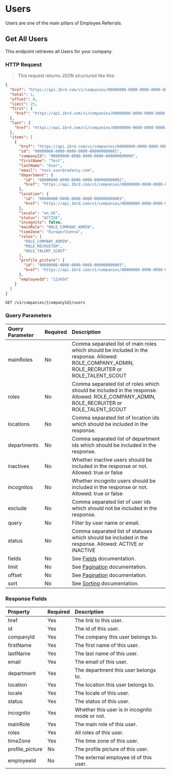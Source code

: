 # Users

Users are one of the main pillars of Employee Referrals. 

## Get All Users

This endpoint retrieves all Users for your company.

### HTTP Request

> This request returns JSON structured like this:

```json
{
  "href": "https://api.1brd.com/v1/companies/00000000-0000-0000-0000-000000000000/users?offset=0&limit=25",
  "total": 1,
  "offset": 0,
  "limit": 25,
  "first": {
    "href": "https://api.1brd.com/v1/companies/00000000-0000-0000-0000-000000000000/users?offset=0&limit=25"
  },
  "last": {
    "href": "https://api.1brd.com/v1/companies/00000000-0000-0000-0000-000000000000/users?offset=0&limit=25"
  },
  "items": [
    {
      "href": "https://api.1brd.com/v1/companies/00000000-0000-0000-0000-000000000000/users/00000000-0000-0000-0000-000000000001",
      "id": "00000000-0000-0000-0000-000000000001",
      "companyId": "00000000-0000-0000-0000-000000000000",
      "firstName": "Test",
      "lastName": "User",
      "email": "test.user@radancy.com",
      "department": {
        "id": "00000000-0000-0000-0000-000000000002",
        "href": "https://api.1brd.com/v1/companies/00000000-0000-0000-0000-000000000000/departments/00000000-0000-0000-0000-000000000002"
      },
      "location": {
        "id": "00000000-0000-0000-0000-000000000003",
        "href": "https://api.1brd.com/v1/companies/00000000-0000-0000-0000-000000000000/locations/00000000-0000-0000-0000-000000000003"
      },
      "locale": "en_US",
      "status": "ACTIVE",
      "incognito": false,
      "mainRole": "ROLE_COMPANY_ADMIN",
      "timeZone": "Europe/Vienna",
      "roles": [
        "ROLE_COMPANY_ADMIN",
        "ROLE_RECRUITER",
        "ROLE_TALENT_SCOUT"
      ],
      "profile_picture": {
        "id": "00000000-0000-0000-0000-000000000003",
        "href": "https://api.1brd.com/v1/companies/00000000-0000-0000-0000-000000000000/users/00000000-0000-0000-0000-000000000001/profile_picture"
      },
      "employeeId": "123456"
    }
  ]
}
```

`GET /v1/companies/{companyId}/users`

### Query Parameters

| Query Parameter | Required | Description                                                                                                                                  |
|:----------------|:---------|:---------------------------------------------------------------------------------------------------------------------------------------------|
| mainRoles       | No       | Comma separated list of main roles which should be included in the response. Allowed: ROLE_COMPANY_ADMIN, ROLE_RECRUITER or ROLE_TALENT_SCOUT
| roles           | No       | Comma separated list of roles which should be included in the response. Allowed: ROLE_COMPANY_ADMIN, ROLE_RECRUITER or ROLE_TALENT_SCOUT
| locations       | No       | Comma separated list of location ids which should be included in the response.
| departments     | No       | Comma separated list of department ids which should be included in the response.
| inactives       | No       | Whether inactive users should be included in the response or not. Allowed: true or false
| incognitos      | No       | Whether incognito users should be included in the response or not. Allowed: true or false
| exclude         | No       | Comma separated list of user ids which should not be included in the response.
| query           | No       | Filter by user name or email.
| status          | No       | Comma separated list of statuses which should be included in the response. Allowed: ACTIVE or INACTIVE
| fields          | No       | See [Fields](#customizing-response-fields) documentation.
| limit           | No       | See [Pagination](#pagination) documentation.
| offset          | No       | See [Pagination](#pagination) documentation.
| sort            | No       | See [Sorting](#sorting) documentation.

### Response Fields

| Property           | Required | Description                                      |
|:-------------------|:---------|:-------------------------------------------------|
| href               | Yes      | The link to this user.
| id                 | Yes      | The id of this user.
| companyId          | Yes      | The company this user belongs to.
| firstName          | Yes      | The first name of this user.
| lastName           | Yes      | The last name of this user.
| email              | Yes      | The email of this user.
| department         | Yes      | The department this user belongs to.
| location           | Yes      | The location this user belongs to.
| locale             | Yes      | The locale of this user.
| status             | Yes      | The status of this user.
| incognito          | Yes      | Whether this user is in incognito mode or not.
| mainRole           | Yes      | The main role of this user.
| roles              | Yes      | All roles of this user.
| timeZone           | Yes      | The time zone of this user.
| profile_picture    | No       | The profile picture of this user.
| employeeId         | No       | The external employee id of this user.